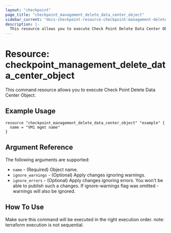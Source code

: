 ```yaml
---
layout: "checkpoint"
page_title: "checkpoint_management_delete_data_center_object"
sidebar_current: "docs-checkpoint-resource-checkpoint-management-delete-data-center-object"
description: |-
  This resource allows you to execute Check Point Delete Data Center Object.
---
```


# Resource: checkpoint_management_delete_data_center_object

This command resource allows you to execute Check Point Delete Data Center Object.

## Example Usage


```hcl
resource "checkpoint_management_delete_data_center_object" "example" {
  name = "VM1 mgmt name"
}
```

## Argument Reference

The following arguments are supported:

* `name` - (Required) Object name. 
* `ignore_warnings` - (Optional) Apply changes ignoring warnings. 
* `ignore_errors` - (Optional) Apply changes ignoring errors. You won't be able to publish such a changes. If ignore-warnings flag was omitted - warnings will also be ignored. 


## How To Use
Make sure this command will be executed in the right execution order. 
note: terraform execution is not sequential.  

